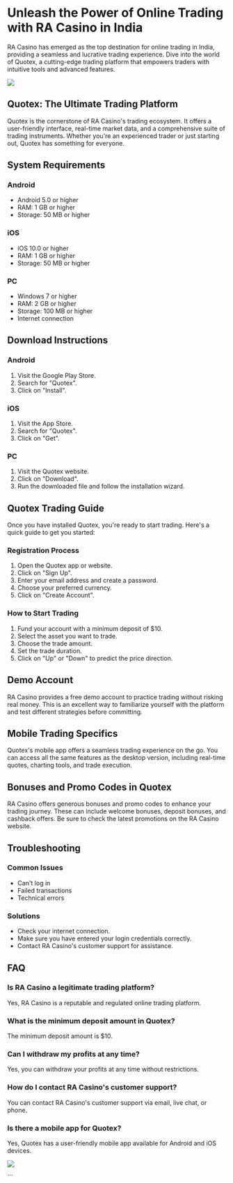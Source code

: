 # Unleash the Power of Online Trading with RA Casino in India

RA Casino has emerged as the top destination for online trading in
India, providing a seamless and lucrative trading experience. Dive into
the world of Quotex, a cutting-edge trading platform that empowers
traders with intuitive tools and advanced features.

[![](https://i.imgur.com/JJwkDm3.png)](https://traff.sbs/frcas)

## Quotex: The Ultimate Trading Platform

Quotex is the cornerstone of RA Casino\'s trading ecosystem. It offers a
user-friendly interface, real-time market data, and a comprehensive
suite of trading instruments. Whether you\'re an experienced trader or
just starting out, Quotex has something for everyone.

## System Requirements

### Android

-   Android 5.0 or higher
-   RAM: 1 GB or higher
-   Storage: 50 MB or higher

### iOS

-   iOS 10.0 or higher
-   RAM: 1 GB or higher
-   Storage: 50 MB or higher

### PC

-   Windows 7 or higher
-   RAM: 2 GB or higher
-   Storage: 100 MB or higher
-   Internet connection

## Download Instructions

### Android

1.  Visit the Google Play Store.
2.  Search for "Quotex".
3.  Click on "Install".

### iOS

1.  Visit the App Store.
2.  Search for "Quotex".
3.  Click on "Get".

### PC

1.  Visit the Quotex website.
2.  Click on "Download".
3.  Run the downloaded file and follow the installation wizard.

## Quotex Trading Guide

Once you have installed Quotex, you\'re ready to start trading. Here\'s
a quick guide to get you started:

### Registration Process

1.  Open the Quotex app or website.
2.  Click on "Sign Up".
3.  Enter your email address and create a password.
4.  Choose your preferred currency.
5.  Click on "Create Account".

### How to Start Trading

1.  Fund your account with a minimum deposit of \$10.
2.  Select the asset you want to trade.
3.  Choose the trade amount.
4.  Set the trade duration.
5.  Click on "Up" or "Down" to predict the price direction.

## Demo Account

RA Casino provides a free demo account to practice trading without
risking real money. This is an excellent way to familiarize yourself
with the platform and test different strategies before committing.

## Mobile Trading Specifics

Quotex\'s mobile app offers a seamless trading experience on the go. You
can access all the same features as the desktop version, including
real-time quotes, charting tools, and trade execution.

## Bonuses and Promo Codes in Quotex

RA Casino offers generous bonuses and promo codes to enhance your
trading journey. These can include welcome bonuses, deposit bonuses, and
cashback offers. Be sure to check the latest promotions on the RA Casino
website.

## Troubleshooting

### Common Issues

-   Can\'t log in
-   Failed transactions
-   Technical errors

### Solutions

-   Check your internet connection.
-   Make sure you have entered your login credentials correctly.
-   Contact RA Casino\'s customer support for assistance.

## FAQ

### Is RA Casino a legitimate trading platform?

Yes, RA Casino is a reputable and regulated online trading platform.

### What is the minimum deposit amount in Quotex?

The minimum deposit amount is \$10.

### Can I withdraw my profits at any time?

Yes, you can withdraw your profits at any time without restrictions.

### How do I contact RA Casino\'s customer support?

You can contact RA Casino\'s customer support via email, live chat, or
phone.

### Is there a mobile app for Quotex?

Yes, Quotex has a user-friendly mobile app available for Android and iOS
devices.

[![](\%22https://i.imgur.com/JJwkDm3.png\%22)](\%22https://traff.sbs/frcas\%22)

\`\`\`

